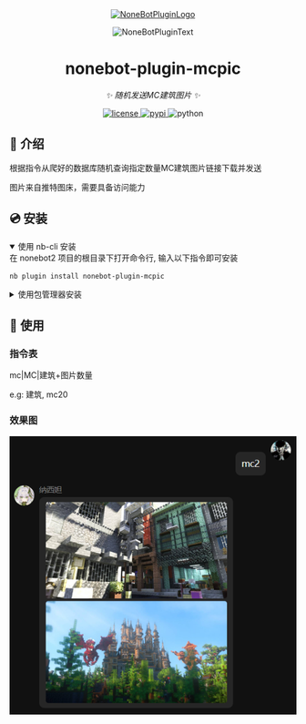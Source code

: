 <div align="center">
  <a href="https://v2.nonebot.dev/store"><img src="https://github.com/A-kirami/nonebot-plugin-template/blob/resources/nbp_logo.png" width="180" height="180" alt="NoneBotPluginLogo"></a>
  <br>
  <p><img src="https://github.com/A-kirami/nonebot-plugin-template/blob/resources/NoneBotPlugin.svg" width="240" alt="NoneBotPluginText"></p>
</div>

<div align="center">

# nonebot-plugin-mcpic

_✨ 随机发送MC建筑图片 ✨_


<a href="./LICENSE">
    <img src="https://img.shields.io/github/license/wlm3201/nonebot-plugin-mcpic.svg" alt="license">
</a>
<a href="https://pypi.python.org/pypi/nonebot-plugin-mcpic">
    <img src="https://img.shields.io/pypi/v/nonebot-plugin-mcpic.svg" alt="pypi">
</a>
<img src="https://img.shields.io/badge/python-3.8+-blue.svg" alt="python">

</div>

## 📖 介绍

根据指令从爬好的数据库随机查询指定数量MC建筑图片链接下载并发送

图片来自推特图床，需要具备访问能力

## 💿 安装

<details open>
<summary>使用 nb-cli 安装</summary>
在 nonebot2 项目的根目录下打开命令行, 输入以下指令即可安装

    nb plugin install nonebot-plugin-mcpic

</details>

<details>
<summary>使用包管理器安装</summary>
在 nonebot2 项目的插件目录下, 打开命令行, 根据你使用的包管理器, 输入相应的安装命令

<details>
<summary>pip</summary>

    pip install nonebot-plugin-mcpic
</details>
<details>
<summary>pdm</summary>

    pdm add nonebot-plugin-mcpic
</details>
<details>
<summary>poetry</summary>

    poetry add nonebot-plugin-mcpic
</details>
<details>
<summary>conda</summary>

    conda install nonebot-plugin-mcpic
</details>

打开 nonebot2 项目根目录下的 `pyproject.toml` 文件, 在 `[tool.nonebot]` 部分追加写入

    plugins = ["nonebot_plugin_mcpic"]

</details>

## 🎉 使用
### 指令表

mc|MC|建筑+图片数量

e.g: 建筑, mc20

### 效果图

<img src="https://raw.githubusercontent.com/wlm3201/nonebot-plugin-mcpic/main/eg.png">
